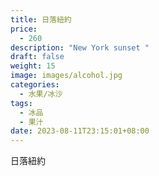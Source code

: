 ```yaml
---
title: 日落紐約
price:
  - 260
description: "New York sunset "
draft: false
weight: 15
image: images/alcohol.jpg
categories:
  - 水果/冰沙
tags:
  - 冰品
  - 果汁
date: 2023-08-11T23:15:01+08:00
---
```


 日落紐約
